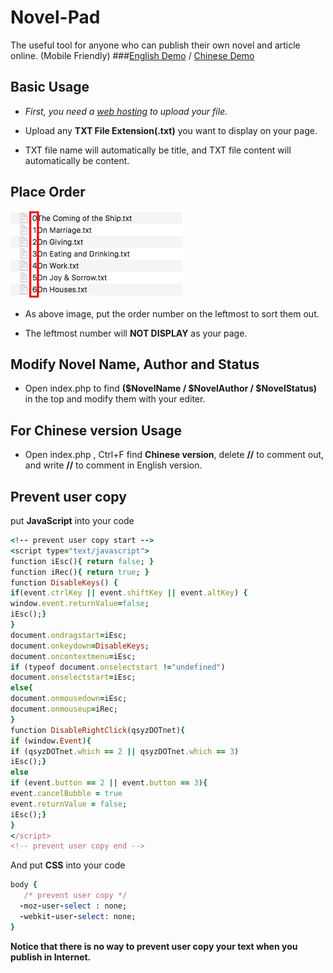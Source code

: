 # Novel-Pad
The useful tool for anyone who can publish their own novel and article online. (Mobile Friendly)
###<a href="http://smartlun.com/github/novel/" target="_blank">English Demo</a> / <a href="http://smartlun.com/novel/sixstone/" target="_blank">Chinese Demo</a> 

## Basic Usage

- *First, you need a [web hosting](https://en.wikipedia.org/wiki/Category:Web_hosting) to upload your file.*

- Upload any **TXT File Extension(.txt)** you want to display on your page. 

- TXT file name will automatically be title, and TXT file content will automatically be content.

## Place Order

![order](screenshots/01.png "Add the order number in the leftmost to sort txt files")
- As above image, put the order number on the leftmost to sort them out. 

- The leftmost number will **NOT DISPLAY** as your page.

## Modify Novel Name, Author and Status

- Open index.php to find  **($NovelName / $NovelAuthor / $NovelStatus)** in the top and modify them with your editer.

## For Chinese version Usage

- Open index.php , Ctrl+F find **Chinese version**, delete **//** to comment out,  and write **//** to comment in English version.

## Prevent user copy
put **JavaScript** into your code
```ruby
<!-- prevent user copy start -->
<script type="text/javascript">
function iEsc(){ return false; }
function iRec(){ return true; }
function DisableKeys() {
if(event.ctrlKey || event.shiftKey || event.altKey) {
window.event.returnValue=false;
iEsc();}
}
document.ondragstart=iEsc;
document.onkeydown=DisableKeys;
document.oncontextmenu=iEsc;
if (typeof document.onselectstart !="undefined")
document.onselectstart=iEsc;
else{
document.onmousedown=iEsc;
document.onmouseup=iRec;
}
function DisableRightClick(qsyzDOTnet){
if (window.Event){
if (qsyzDOTnet.which == 2 || qsyzDOTnet.which == 3)
iEsc();}
else
if (event.button == 2 || event.button == 3){
event.cancelBubble = true
event.returnValue = false;
iEsc();}
}
</script>
<!-- prevent user copy end -->
```
And put **CSS** into your code
```ruby
body {
   /* prevent user copy */
  -moz-user-select : none;
  -webkit-user-select: none; 
}
```
**Notice that there is no way to prevent user copy your text when you publish in Internet.**
